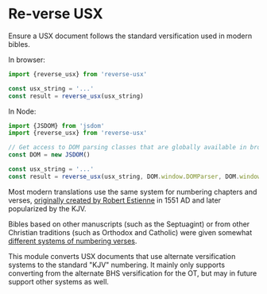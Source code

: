 # Re-verse USX

Ensure a USX document follows the standard versification used in modern bibles.

In browser:
```js
import {reverse_usx} from 'reverse-usx'

const usx_string = '...'
const result = reverse_usx(usx_string)
```

In Node:
```js
import {JSDOM} from 'jsdom'
import {reverse_usx} from 'reverse-usx'

// Get access to DOM parsing classes that are globally available in browsers
const DOM = new JSDOM()

const usx_string = '...'
const result = reverse_usx(usx_string, DOM.window.DOMParser, DOM.window.XMLSerializer)
```

Most modern translations use the same system for numbering chapters and verses, [originally created by Robert Estienne](https://en.wikipedia.org/wiki/Chapters_and_verses_of_the_Bible#Verses) in 1551 AD and later popularized by the KJV.

Bibles based on other manuscripts (such as the Septuagint) or from other Christian traditions (such as Orthodox and Catholic) were given somewhat [different systems of numbering verses](https://github.com/Copenhagen-Alliance/versification-specification/tree/master/versification-mappings/standard-mappings).

This module converts USX documents that use alternate versification systems to the standard "KJV" numbering. It mainly only supports converting from the alternate BHS versification for the OT, but may in future support other systems as well.
